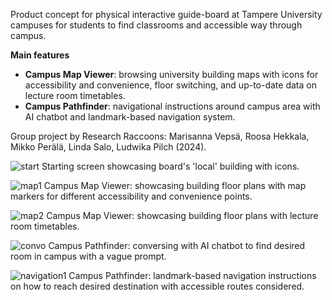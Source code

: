 Product concept for physical interactive guide-board at Tampere University campuses for students to find classrooms and accessible way through campus​.

**Main features**
- **Campus Map Viewer**: browsing university building maps with icons for accessibility and convenience, floor switching, and up-to-date data on lecture room timetables. 
- **Campus Pathfinder**: navigational instructions around campus area with AI chatbot and landmark-based navigation system.

Group project by Research Raccoons: Marisanna Vepsä, Roosa Hekkala, Mikko Perälä, Linda Salo, Ludwika Pilch (2024).

![start](https://github.com/user-attachments/assets/72494eca-a668-4955-a02e-ef2f8fb62cbf)
Starting screen showcasing board's 'local' building with icons.

![map1](https://github.com/user-attachments/assets/19f328f1-2cd9-45f7-95a9-e70cc95aa4ed)
Campus Map Viewer: showcasing building floor plans with map markers for different accessibility and convenience points.
 
![map2](https://github.com/user-attachments/assets/b18f3462-7f3b-4808-9864-36317e4f1993)
Campus Map Viewer: showcasing building floor plans with lecture room timetables.

![convo](https://github.com/user-attachments/assets/95b746fd-3cf2-4bbc-a254-ec0bc895959f)
Campus Pathfinder: conversing with AI chatbot to find desired room in campus with a vague prompt.

![navigation1](https://github.com/user-attachments/assets/6cd07a68-2fe2-44cd-a01d-5437ebdca99c)
Campus Pathfinder: landmark-based navigation instructions on how to reach desired destination with accessible routes considered.



